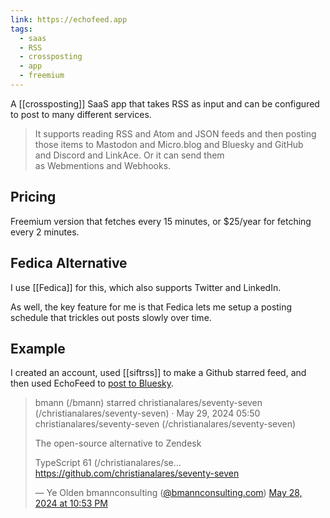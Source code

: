 ```yaml
---
link: https://echofeed.app
tags:
  - saas
  - RSS
  - crossposting
  - app
  - freemium
---
```

A [[crossposting]] SaaS app that takes RSS as input and can be configured to post to many different services. 

> It supports reading RSS and Atom and JSON feeds and then posting those items to Mastodon and Micro.blog and Bluesky and GitHub and Discord and LinkAce. Or it can send them as Webmentions and Webhooks.

## Pricing

Freemium version that fetches every 15 minutes, or $25/year for fetching every 2 minutes. 

## Fedica Alternative 

I use [[Fedica]] for this, which also supports Twitter and LinkedIn. 

As well, the key feature for me is that Fedica lets me setup a posting schedule that trickles out posts slowly over time. 

## Example

I created an account, used [[siftrss]] to make a Github starred feed, and then used EchoFeed to [post to Bluesky](https://bsky.app/profile/bmannconsulting.com/post/3ktm7jf54ws2j).

<blockquote class="bluesky-embed" data-bluesky-uri="at://did:plc:njgakmquzxdmz6t32j27hgee/app.bsky.feed.post/3ktm7jf54ws2j" data-bluesky-cid="bafyreieafv4xjdw24nad56i3c2ljjlymkeuifvnbpsgt5kpb7ywu4bfa7y"><p lang="en">bmann (/bmann) starred christianalares/seventy-seven (/christianalares/seventy-seven)  · May 29, 2024 05:50
christianalares/seventy-seven (/christianalares/seventy-seven)

The open-source alternative to Zendesk

TypeScript  61 (/christianalares/se... https://github.com/christianalares/seventy-seven</p>&mdash; Ye Olden bmannconsulting (<a href="https://bsky.app/profile/did:plc:njgakmquzxdmz6t32j27hgee?ref_src=embed">@bmannconsulting.com</a>) <a href="https://bsky.app/profile/did:plc:njgakmquzxdmz6t32j27hgee/post/3ktm7jf54ws2j?ref_src=embed">May 28, 2024 at 10:53 PM</a></blockquote><script async src="https://embed.bsky.app/static/embed.js" charset="utf-8"></script>

